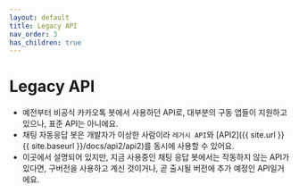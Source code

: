 ```yaml
---
layout: default
title: Legacy API
nav_order: 3
has_children: true
---
```


# Legacy API

* 예전부터 비공식 카카오톡 봇에서 사용하던 API로, 대부분의 구동 앱들이 지원하고 있으나, 표준 API는 아니에요.
* 채팅 자동응답 봇은 개발자가 이상한 사람이라 `레거시 API`와 [API2]({{ site.url }}{{ site.baseurl }}/docs/api2/api2)를 동시에 사용할 수 있어요.
* 이곳에서 설명되어 있지만, 지금 사용중인 채팅 응답 봇에서는 작동하지 않는 API가 있다면, 구버전을 사용하고 계신 것이거나, 곧 출시될 버전에 추가 예정인 API일거에요.